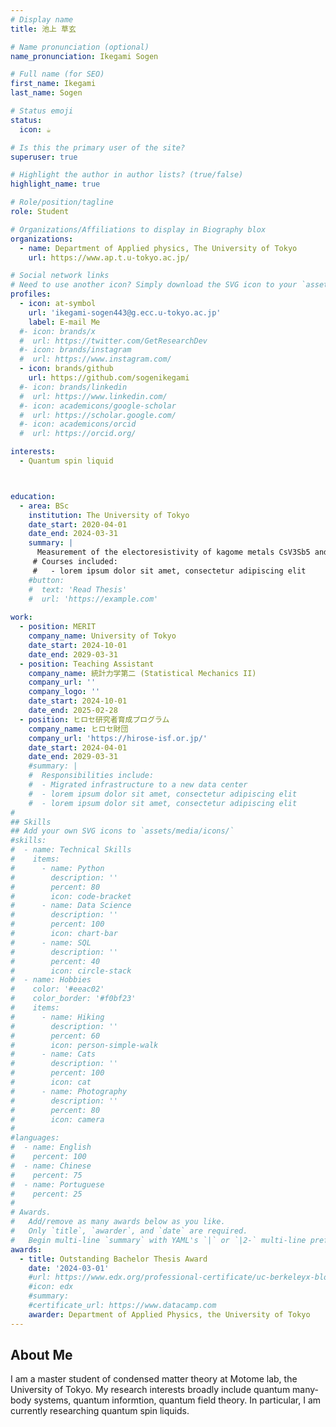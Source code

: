 ```yaml
---
# Display name
title: 池上 草玄

# Name pronunciation (optional)
name_pronunciation: Ikegami Sogen

# Full name (for SEO)
first_name: Ikegami
last_name: Sogen

# Status emoji
status:
  icon: ☕️

# Is this the primary user of the site?
superuser: true

# Highlight the author in author lists? (true/false)
highlight_name: true

# Role/position/tagline
role: Student

# Organizations/Affiliations to display in Biography blox
organizations:
  - name: Department of Applied physics, The University of Tokyo
    url: https://www.ap.t.u-tokyo.ac.jp/

# Social network links
# Need to use another icon? Simply download the SVG icon to your `assets/media/icons/` folder.
profiles:
  - icon: at-symbol
    url: 'ikegami-sogen443@g.ecc.u-tokyo.ac.jp'
    label: E-mail Me
  #- icon: brands/x
  #  url: https://twitter.com/GetResearchDev
  #- icon: brands/instagram
  #  url: https://www.instagram.com/
  - icon: brands/github
    url: https://github.com/sogenikegami
  #- icon: brands/linkedin
  #  url: https://www.linkedin.com/
  #- icon: academicons/google-scholar
  #  url: https://scholar.google.com/
  #- icon: academicons/orcid
  #  url: https://orcid.org/

interests:
  - Quantum spin liquid



education:
  - area: BSc
    institution: The University of Tokyo
    date_start: 2020-04-01
    date_end: 2024-03-31
    summary: |
      Measurement of the electoresistivity of kagome metals CsV3Sb5 and CsCr3Sb5 under tensile/compressive strain  Supervised by [Takasada Shibauchi](https://qpm.k.u-tokyo.ac.jp/).
     # Courses included:
     #   - lorem ipsum dolor sit amet, consectetur adipiscing elit
    #button:
    #  text: 'Read Thesis'
    #  url: 'https://example.com'
      
work:
  - position: MERIT
    company_name: University of Tokyo
    date_start: 2024-10-01
    date_end: 2029-03-31
  - position: Teaching Assistant
    company_name: 統計力学第二 (Statistical Mechanics II)
    company_url: ''
    company_logo: ''
    date_start: 2024-10-01
    date_end: 2025-02-28
  - position: ヒロセ研究者育成プログラム
    company_name: ヒロセ財団 
    company_url: 'https://hirose-isf.or.jp/'
    date_start: 2024-04-01
    date_end: 2029-03-31
    #summary: |
    #  Responsibilities include:
    #  - Migrated infrastructure to a new data center
    #  - lorem ipsum dolor sit amet, consectetur adipiscing elit
    #  - lorem ipsum dolor sit amet, consectetur adipiscing elit
#
## Skills
## Add your own SVG icons to `assets/media/icons/`
#skills:
#  - name: Technical Skills
#    items:
#      - name: Python
#        description: ''
#        percent: 80
#        icon: code-bracket
#      - name: Data Science
#        description: ''
#        percent: 100
#        icon: chart-bar
#      - name: SQL
#        description: ''
#        percent: 40
#        icon: circle-stack
#  - name: Hobbies
#    color: '#eeac02'
#    color_border: '#f0bf23'
#    items:
#      - name: Hiking
#        description: ''
#        percent: 60
#        icon: person-simple-walk
#      - name: Cats
#        description: ''
#        percent: 100
#        icon: cat
#      - name: Photography
#        description: ''
#        percent: 80
#        icon: camera
#
#languages:
#  - name: English
#    percent: 100
#  - name: Chinese
#    percent: 75
#  - name: Portuguese
#    percent: 25
#
# Awards.
#   Add/remove as many awards below as you like.
#   Only `title`, `awarder`, and `date` are required.
#   Begin multi-line `summary` with YAML's `|` or `|2-` multi-line prefix and indent 2 spaces below.
awards:
  - title: Outstanding Bachelor Thesis Award
    date: '2024-03-01'
    #url: https://www.edx.org/professional-certificate/uc-berkeleyx-blockchain-fundamentals
    #icon: edx
    #summary:
    #certificate_url: https://www.datacamp.com
    awarder: Department of Applied Physics, the University of Tokyo
---
```



## About Me

I am a master student of condensed matter theory at Motome lab, the University of Tokyo.
My research interests broadly include quantum many-body systems, quantum informtion, quantum field theory.
In particular, I am currently researching quantum spin liquids. 

